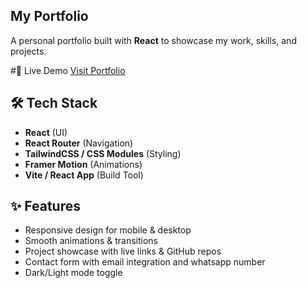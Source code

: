## My Portfolio

A personal portfolio built with **React** to showcase my work, skills, and projects.

#📌 Live Demo
[Visit Portfolio](https://pratheeshkrishnan.netlify.app)

## 🛠 Tech Stack
- **React** (UI)
- **React Router** (Navigation)
- **TailwindCSS / CSS Modules** (Styling)
- **Framer Motion** (Animations)
- **Vite / React App** (Build Tool)

## ✨ Features
- Responsive design for mobile & desktop
- Smooth animations & transitions
- Project showcase with live links & GitHub repos
- Contact form with email integration and whatsapp number
- Dark/Light mode toggle
